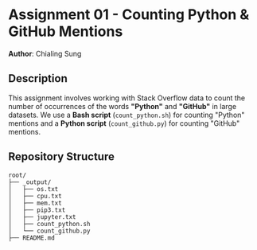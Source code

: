 # **Assignment 01 - Counting Python & GitHub Mentions**  
**Author**: Chialing Sung    

##  Description
This assignment involves working with Stack Overflow data to count the number of occurrences of the words **"Python"** and **"GitHub"** in large datasets. We use a **Bash script** (`count_python.sh`) for counting "Python" mentions and a **Python script** (`count_github.py`) for counting "GitHub" mentions.  

## Repository Structure
```ash
root/
├── _output/
│   ├── os.txt
│   ├── cpu.txt
│   ├── mem.txt
│   ├── pip3.txt
│   ├── jupyter.txt
│   ├── count_python.sh
│   └── count_github.py
├── README.md

```
